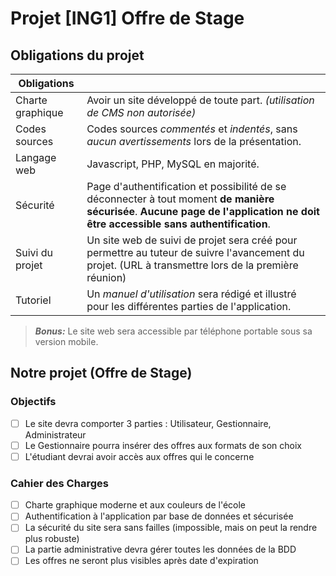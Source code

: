 # Projet [ING1] Offre de Stage
## Obligations du projet

|Obligations|  |
|--|--|
| Charte graphique | Avoir un site développé de toute part. *(utilisation de CMS non autorisée)* |
| Codes sources | Codes sources *commentés* et *indentés*, sans *aucun avertissements* lors de la présentation. |
| Langage web| Javascript, PHP, MySQL en majorité. |
| Sécurité | Page d'authentification et possibilité de se déconnecter à tout moment **de manière sécurisée**. **Aucune page de l'application ne doit être accessible sans authentification**. |
| Suivi du projet| Un site web de suivi de projet sera créé pour permettre au tuteur de suivre l'avancement du projet. (URL à transmettre lors de la première réunion) |
| Tutoriel| Un *manuel d'utilisation* sera rédigé et illustré pour les différentes parties de l'application. |

> ***Bonus:*** Le site web sera accessible par téléphone portable sous sa version mobile.


## Notre projet (Offre de Stage)
### Objectifs

 

 - [ ] Le site devra comporter 3 parties : Utilisateur, Gestionnaire, Administrateur
 - [ ] Le Gestionnaire pourra insérer des offres aux formats de son choix
 - [ ] L'étudiant devrai avoir accès aux offres qui le concerne

### Cahier des Charges

 - [ ] Charte graphique moderne et aux couleurs de l'école
 - [ ] Authentification à l'application par base de données et sécurisée
 - [ ] La sécurité du site sera sans failles (impossible, mais on peut la rendre plus robuste)
 - [ ] La partie administrative devra gérer toutes les données de la BDD
 - [ ] Les offres ne seront plus visibles après date d'expiration
